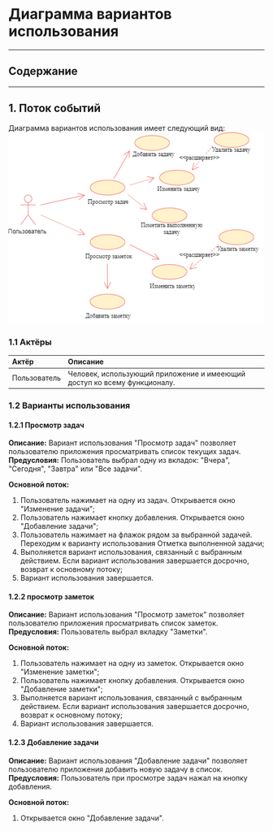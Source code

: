 # Диаграмма вариантов использования
--------------------------
## Содержание 
--------------------

## 1. Поток событий 
Диаграмма вариантов использования имеет следующий вид:
![Варианты](https://github.com/TomOlga/Dairy/blob/master/Documents/Diagrams/UseCase/UseCase.png)

### 1.1 Актёры

| Актёр                       | Описание                                                     |
|:--------------------------- |:------------------------------------------------------------ | 
| Пользователь                | Человек, использующий приложение и имееющий доступ ко всему функционалу. |

### 1.2 Варианты использования

#### 1.2.1 Просмотр задач

**Описание:**  Вариант использования "Просмотр задач" позволяет пользователю приложения просматривать список текущих задач.  
**Предусловия:** Пользователь выбрал одну из вкладок: "Вчера", "Сегодня", "Завтра" или "Все задачи".  

**Основной поток:**  
1. Пользователь нажимает на одну из задач. Открывается окно "Изменение задачи";
2. Пользователь нажимает кнопку добавления. Открывается окно "Добавление задачи";
3. Пользователь нажимает на флажок рядом за выбранной задачей. Переходим к варианту использования Отметка выполненной задачи; 
4. Выполняется вариант использования, связанный с выбранным действием. Если вариант использования завершается досрочно, возврат к основному потоку;
5. Вариант использования завершается.

#### 1.2.2 просмотр заметок

**Описание:** Вариант использования "Просмотр заметок" позволяет пользователю приложения просматривать список заметок.
**Предусловия:** Пользователь выбрал вкладку "Заметки". 

**Основной поток:**  
1. Пользователь нажимает на одну из заметок. Открывается окно "Изменение заметки";
2. Пользователь нажимает кнопку добавления. Открывается окно "Добавление заметки";
3. Выполняется вариант использования, связанный с выбранным действием. Если вариант использования завершается досрочно, возврат к основному потоку;
4. Вариант использования завершается.

#### 1.2.3 Добавление задачи

**Описание:** Вариант использования "Добавление задачи" позволяет пользователю приложения добавить новую задачу в список.
**Предусловия:** Пользователь при просмотре задач нажал на кнопку добавления. 

**Основной поток:**  
1. Открывается окно "Добавление задачи".
